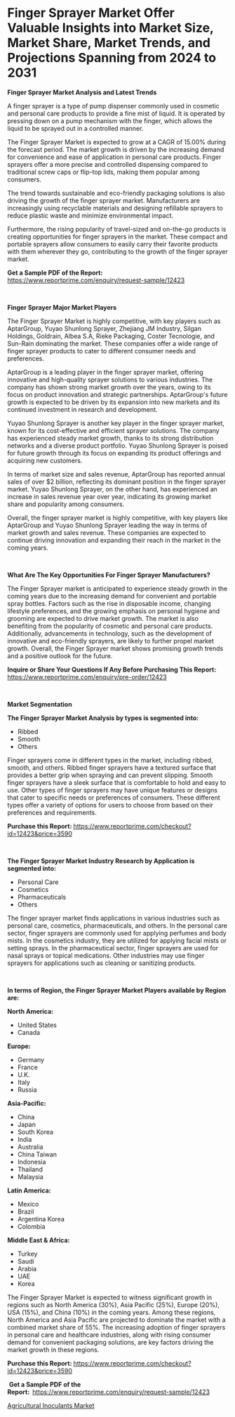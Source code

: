 <p><h1>Finger Sprayer Market Offer Valuable Insights into Market Size, Market Share, Market Trends, and Projections Spanning from 2024 to 2031</h1></p><p><strong>Finger Sprayer Market Analysis and Latest Trends</strong></p>
<p><p>A finger sprayer is a type of pump dispenser commonly used in cosmetic and personal care products to provide a fine mist of liquid. It is operated by pressing down on a pump mechanism with the finger, which allows the liquid to be sprayed out in a controlled manner.</p><p>The Finger Sprayer Market is expected to grow at a CAGR of 15.00% during the forecast period. The market growth is driven by the increasing demand for convenience and ease of application in personal care products. Finger sprayers offer a more precise and controlled dispensing compared to traditional screw caps or flip-top lids, making them popular among consumers.</p><p>The trend towards sustainable and eco-friendly packaging solutions is also driving the growth of the finger sprayer market. Manufacturers are increasingly using recyclable materials and designing refillable sprayers to reduce plastic waste and minimize environmental impact.</p><p>Furthermore, the rising popularity of travel-sized and on-the-go products is creating opportunities for finger sprayers in the market. These compact and portable sprayers allow consumers to easily carry their favorite products with them wherever they go, contributing to the growth of the finger sprayer market.</p></p>
<p><strong>Get a Sample PDF of the Report:&nbsp;</strong> <a href="https://www.reportprime.com/enquiry/request-sample/12423">https://www.reportprime.com/enquiry/request-sample/12423</a></p>
<p>&nbsp;</p>
<p><strong>Finger Sprayer Major Market Players</strong></p>
<p><p>The Finger Sprayer Market is highly competitive, with key players such as AptarGroup, Yuyao Shunlong Sprayer, Zhejiang JM Industry, Silgan Holdings, Goldrain, Albea S.A, Rieke Packaging, Coster Tecnologie, and Sun-Rain dominating the market. These companies offer a wide range of finger sprayer products to cater to different consumer needs and preferences.</p><p>AptarGroup is a leading player in the finger sprayer market, offering innovative and high-quality sprayer solutions to various industries. The company has shown strong market growth over the years, owing to its focus on product innovation and strategic partnerships. AptarGroup's future growth is expected to be driven by its expansion into new markets and its continued investment in research and development.</p><p>Yuyao Shunlong Sprayer is another key player in the finger sprayer market, known for its cost-effective and efficient sprayer solutions. The company has experienced steady market growth, thanks to its strong distribution networks and a diverse product portfolio. Yuyao Shunlong Sprayer is poised for future growth through its focus on expanding its product offerings and acquiring new customers.</p><p>In terms of market size and sales revenue, AptarGroup has reported annual sales of over $2 billion, reflecting its dominant position in the finger sprayer market. Yuyao Shunlong Sprayer, on the other hand, has experienced an increase in sales revenue year over year, indicating its growing market share and popularity among consumers.</p><p>Overall, the finger sprayer market is highly competitive, with key players like AptarGroup and Yuyao Shunlong Sprayer leading the way in terms of market growth and sales revenue. These companies are expected to continue driving innovation and expanding their reach in the market in the coming years.</p></p>
<p>&nbsp;</p>
<p><strong>What Are The Key Opportunities For Finger Sprayer Manufacturers?</strong></p>
<p><p>The Finger Sprayer market is anticipated to experience steady growth in the coming years due to the increasing demand for convenient and portable spray bottles. Factors such as the rise in disposable income, changing lifestyle preferences, and the growing emphasis on personal hygiene and grooming are expected to drive market growth. The market is also benefiting from the popularity of cosmetic and personal care products. Additionally, advancements in technology, such as the development of innovative and eco-friendly sprayers, are likely to further propel market growth. Overall, the Finger Sprayer market shows promising growth trends and a positive outlook for the future.</p></p>
<p><strong>Inquire or Share Your Questions If Any Before Purchasing This Report:</strong> <a href="https://www.reportprime.com/enquiry/pre-order/12423">https://www.reportprime.com/enquiry/pre-order/12423</a></p>
<p>&nbsp;</p>
<p><strong>Market Segmentation</strong></p>
<p><strong>The Finger Sprayer Market Analysis by types is segmented into:</strong></p>
<p><ul><li>Ribbed</li><li>Smooth</li><li>Others</li></ul></p>
<p><p>Finger sprayers come in different types in the market, including ribbed, smooth, and others. Ribbed finger sprayers have a textured surface that provides a better grip when spraying and can prevent slipping. Smooth finger sprayers have a sleek surface that is comfortable to hold and easy to use. Other types of finger sprayers may have unique features or designs that cater to specific needs or preferences of consumers. These different types offer a variety of options for users to choose from based on their preferences and requirements.</p></p>
<p><strong>Purchase this Report:&nbsp;</strong><a href="https://www.reportprime.com/checkout?id=12423&price=3590">https://www.reportprime.com/checkout?id=12423&price=3590</a></p>
<p>&nbsp;</p>
<p><strong>The Finger Sprayer Market Industry Research by Application is segmented into:</strong></p>
<p><ul><li>Personal Care</li><li>Cosmetics</li><li>Pharmaceuticals</li><li>Others</li></ul></p>
<p><p>The finger sprayer market finds applications in various industries such as personal care, cosmetics, pharmaceuticals, and others. In the personal care sector, finger sprayers are commonly used for applying perfumes and body mists. In the cosmetics industry, they are utilized for applying facial mists or setting sprays. In the pharmaceutical sector, finger sprayers are used for nasal sprays or topical medications. Other industries may use finger sprayers for applications such as cleaning or sanitizing products.</p></p>
<p>&nbsp;</p>
<p><strong>In terms of Region, the Finger Sprayer Market Players available by Region are:</strong></p>
<p>
    <p> <strong> North America: </strong>
        <ul>
            <li>United States</li>
            <li>Canada</li>
        </ul>
        </p> 
    <p> <strong> Europe: </strong>
        <ul>
            <li>Germany</li>
            <li>France</li>
            <li>U.K.</li>
            <li>Italy</li>
            <li>Russia</li>
        </ul>
        </p> 
    <p> <strong> Asia-Pacific: </strong>
        <ul>
            <li>China</li>
            <li>Japan</li>
            <li>South Korea</li>
            <li>India</li>
            <li>Australia</li>
            <li>China Taiwan</li>
            <li>Indonesia</li>
            <li>Thailand</li>
            <li>Malaysia</li>
        </ul>
        </p> 
    <p> <strong> Latin America: </strong>
        <ul>
            <li>Mexico</li>
            <li>Brazil</li>
            <li>Argentina Korea</li>
            <li>Colombia</li>
        </ul>
        </p> 
    <p> <strong> Middle East & Africa: </strong>
        <ul>
            <li>Turkey</li>
            <li>Saudi</li>
            <li>Arabia</li>
            <li>UAE</li>
            <li>Korea</li>
        </ul>
    </p>
    </p>
<p><p>The Finger Sprayer Market is expected to witness significant growth in regions such as North America (30%), Asia Pacific (25%), Europe (20%), USA (15%), and China (10%) in the coming years. Among these regions, North America and Asia Pacific are projected to dominate the market with a combined market share of 55%. The increasing adoption of finger sprayers in personal care and healthcare industries, along with rising consumer demand for convenient packaging solutions, are key factors driving the market growth in these regions.</p></p>
<p><strong>Purchase this Report: </strong><a href="https://www.reportprime.com/checkout?id=12423&price=3590">https://www.reportprime.com/checkout?id=12423&price=3590</a></p>
<p>&nbsp;<strong>Get a Sample PDF of the Report:&nbsp;&nbsp;</strong><a href="https://www.reportprime.com/enquiry/request-sample/12423">https://www.reportprime.com/enquiry/request-sample/12423</a></p>
<p><strong></strong></p>
<p><p><a href="https://sudsy-motorcycle-bbc.notion.site/Agricultural-Inoculants-Market-Size-2024-2031-Global-Industrial-Analysis-Key-Geographical-Regions-3d20a2ea8ff54390824938e7eb9fda31">Agricultural Inoculants Market</a></p></p>